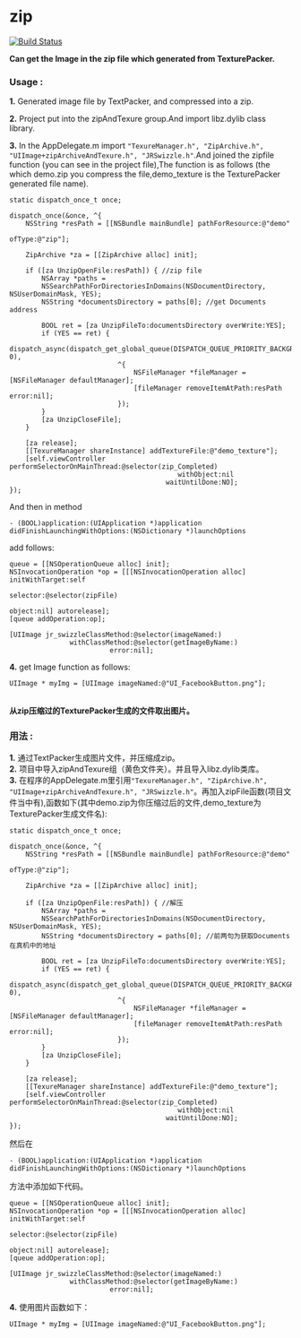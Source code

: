 zip
===
[![Build Status](https://travis-ci.org/wgywgy/zip.png?branch=master)](https://travis-ci.org/wgywgy/zip)

**Can get the Image in the zip file which generated from TexturePacker.**<br />

### Usage :
**1.** 
Generated image file by TextPacker, and compressed into a zip.<br />

**2.** Project put into the zipAndTexure group.And import libz.dylib class library.<br />

**3.** In the AppDelegate.m import `` "TexureManager.h", "ZipArchive.h", "UIImage+zipArchiveAndTexure.h", "JRSwizzle.h" ``.And joined the zipfile function (you can see in the project file),The function is as follows (the which demo.zip you compress the file,demo_texture is the TexturePacker generated file name).<br />

	static dispatch_once_t once;
    
	dispatch_once(&once, ^{
	    NSString *resPath = [[NSBundle mainBundle] pathForResource:@"demo"
	                                                        ofType:@"zip"];
        
	    ZipArchive *za = [[ZipArchive alloc] init];
        
	    if ([za UnzipOpenFile:resPath]) { //zip file
	        NSArray *paths = 
	        NSSearchPathForDirectoriesInDomains(NSDocumentDirectory, NSUserDomainMask, YES);
	        NSString *documentsDirectory = paths[0]; //get Documents address
            
	        BOOL ret = [za UnzipFileTo:documentsDirectory overWrite:YES];
	        if (YES == ret) {
	            dispatch_async(dispatch_get_global_queue(DISPATCH_QUEUE_PRIORITY_BACKGROUND, 0),
	                           ^{
                                   NSFileManager *fileManager = [NSFileManager defaultManager];
                                   [fileManager removeItemAtPath:resPath error:nil];
                               });
			}
	        [za UnzipCloseFile];
		}
        
	    [za release];
	    [[TexureManager shareInstance] addTextureFile:@"demo_texture"];
	    [self.viewController performSelectorOnMainThread:@selector(zip_Completed)
	                                          withObject:nil
	                                       waitUntilDone:NO];
	});

And then in method

	- (BOOL)application:(UIApplication *)application 
	didFinishLaunchingWithOptions:(NSDictionary *)launchOptions

add follows: <br />

	queue = [[NSOperationQueue alloc] init];
	NSInvocationOperation *op = [[[NSInvocationOperation alloc] initWithTarget:self
	                                                                  selector:@selector(zipFile)
	                                                                    object:nil] autorelease];
	[queue addOperation:op];
    
    [UIImage jr_swizzleClassMethod:@selector(imageNamed:)
                   withClassMethod:@selector(getImageByName:)
                             error:nil];
**4.**
  get Image function as follows:<br />
 
 	UIImage * myImg = [UIImage imageNamed:@"UI_FacebookButton.png"];
 
 
<br />**从zip压缩过的TexturePacker生成的文件取出图片。**
 
### 用法 :
 **1.** 
通过TextPacker生成图片文件，并压缩成zip。<br />
 **2.**
项目中导入zipAndTexure组（黄色文件夹）。并且导入libz.dylib类库。<br />
 **3.**
在程序的AppDelegate.m里引用`` "TexureManager.h", "ZipArchive.h", "UIImage+zipArchiveAndTexure.h", "JRSwizzle.h" ``。再加入zipFile函数(项目文件当中有),函数如下(其中demo.zip为你压缩过后的文件,demo_texture为TexturePacker生成文件名):<br />

	static dispatch_once_t once;
    
	dispatch_once(&once, ^{
	    NSString *resPath = [[NSBundle mainBundle] pathForResource:@"demo"
	                                                        ofType:@"zip"];
        
	    ZipArchive *za = [[ZipArchive alloc] init];
        
	    if ([za UnzipOpenFile:resPath]) { //解压
	        NSArray *paths = 
	        NSSearchPathForDirectoriesInDomains(NSDocumentDirectory, NSUserDomainMask, YES);
	        NSString *documentsDirectory = paths[0]; //前两句为获取Documents在真机中的地址
            
	        BOOL ret = [za UnzipFileTo:documentsDirectory overWrite:YES];
	        if (YES == ret) {
	            dispatch_async(dispatch_get_global_queue(DISPATCH_QUEUE_PRIORITY_BACKGROUND, 0),
	                           ^{
                                   NSFileManager *fileManager = [NSFileManager defaultManager];
                                   [fileManager removeItemAtPath:resPath error:nil];
                               });
			}
	        [za UnzipCloseFile];
		}
        
	    [za release];
	    [[TexureManager shareInstance] addTextureFile:@"demo_texture"];
	    [self.viewController performSelectorOnMainThread:@selector(zip_Completed)
	                                          withObject:nil
	                                       waitUntilDone:NO];
	});

然后在

	- (BOOL)application:(UIApplication *)application 
	didFinishLaunchingWithOptions:(NSDictionary *)launchOptions

方法中添加如下代码。 <br />

	queue = [[NSOperationQueue alloc] init];
	NSInvocationOperation *op = [[[NSInvocationOperation alloc] initWithTarget:self
	                                                                  selector:@selector(zipFile)
	                                                                    object:nil] autorelease];
	[queue addOperation:op];
    
    [UIImage jr_swizzleClassMethod:@selector(imageNamed:)
                   withClassMethod:@selector(getImageByName:)
                             error:nil];
**4.**
使用图片函数如下：<br />

	UIImage * myImg = [UIImage imageNamed:@"UI_FacebookButton.png"];
	